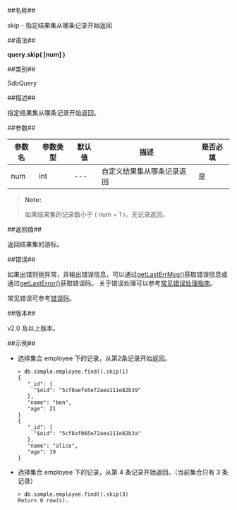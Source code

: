 ##名称##

skip - 指定结果集从哪条记录开始返回

##语法##

**query.skip( [num] )**

##类别##

SdbQuery

##描述##

指定结果集从哪条记录开始返回。

##参数##

| 参数名 | 参数类型 | 默认值 | 描述                       | 是否必填 |
| ------ | -------- | ------ | -------------------------- | -------- |
| num    | int      | ---    | 自定义结果集从哪条记录返回 | 是       |

>**Note:**

>如果结果集的记录数小于 ( num + 1 )，无记录返回。

##返回值##

返回结果集的游标。

##错误##

如果出错则抛异常，并输出错误信息，可以通过[getLastErrMsg()](manual/Manual/Sequoiadb_Command/Global/getLastErrMsg.md)获取错误信息或通过[getLastError()](manual/Manual/Sequoiadb_Command/Global/getLastError.md)获取错误码。
关于错误处理可以参考[常见错误处理指南](manual/FAQ/faq_sdb.md)。

常见错误可参考[错误码](manual/Manual/Sequoiadb_error_code.md)。

##版本##

v2.0 及以上版本。

##示例##

* 选择集合 employee 下的记录，从第2条记录开始返回。

    ```lang-javascript
    > db.sample.employee.find().skip(1)
    {
       "_id": {
         "$oid": "5cf8aefe5e72aea111e82b39"
       },
       "name": "ben",
       "age": 21
    }
    {
       "_id": {
         "$oid": "5cf8af065e72aea111e82b3a"
       },
       "name": "alice",
       "age": 19
    }
    ```

* 选择集合 employee 下的记录，从第 4 条记录开始返回。（当前集合只有 3 条记录）

    ```lang-javascript
    > db.sample.employee.find().skip(3)
    Return 0 row(s).
    ```
